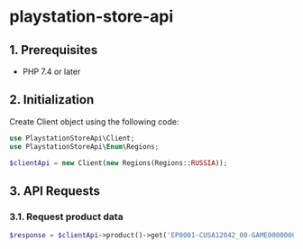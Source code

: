 # playstation-store-api

## 1. Prerequisites

* PHP 7.4 or later

## 2. Initialization

Create Client object using the following code:

```php
use PlaystationStoreApi\Client;
use PlaystationStoreApi\Enum\Regions;

$clientApi = new Client(new Regions(Regions::RUSSIA));
```

## 3. API Requests

### 3.1. Request product data

```php
$response = $clientApi->product()->get('EP0001-CUSA12042_00-GAME000000000000');
```